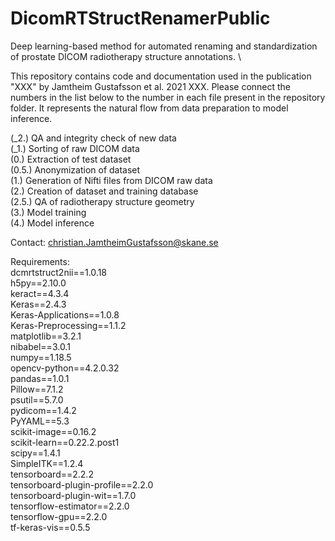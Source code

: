 # DicomRTStructRenamerPublic
Deep learning-based method for automated renaming and standardization of prostate DICOM radiotherapy structure annotations. \

This repository contains code and documentation used in the publication "XXX" by Jamtheim Gustafsson et al. 2021 XXX. Please connect the numbers in the list below to the number in each file present in the repository folder. It represents the natural flow from data preparation to model inference. 

(_2.) QA and integrity check of new data\
(_1.) Sorting of raw DICOM data\
(0.) Extraction of test dataset\
(0.5.) Anonymization of dataset \
(1.) Generation of Nifti files from DICOM raw data\
(2.) Creation of dataset and training database\
(2.5.) QA of radiotherapy structure geometry\
(3.) Model training\
(4.) Model inference

Contact: christian.JamtheimGustafsson@skane.se

Requirements:\
dcmrtstruct2nii==1.0.18\
h5py==2.10.0\
keract==4.3.4\
Keras==2.4.3\
Keras-Applications==1.0.8\
Keras-Preprocessing==1.1.2\
matplotlib==3.2.1\
nibabel==3.0.1\
numpy==1.18.5\
opencv-python==4.2.0.32\
pandas==1.0.1\
Pillow==7.1.2\
psutil==5.7.0\
pydicom==1.4.2\
PyYAML==5.3\
scikit-image==0.16.2\
scikit-learn==0.22.2.post1\
scipy==1.4.1\
SimpleITK==1.2.4\
tensorboard==2.2.2\
tensorboard-plugin-profile==2.2.0\
tensorboard-plugin-wit==1.7.0\
tensorflow-estimator==2.2.0\
tensorflow-gpu==2.2.0\
tf-keras-vis==0.5.5
